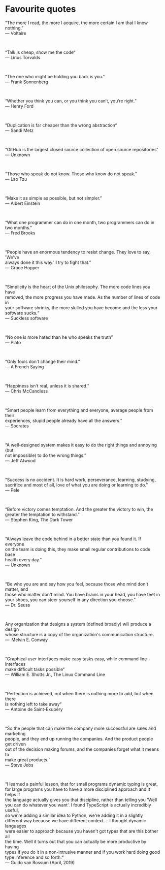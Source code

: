 # Favourite quotes

“The more I read, the more I acquire, the more certain I am that I know
nothing.”\
― Voltaire

</br>

“Talk is cheap, show me the code“\
― Linus Torvalds

</br>

“The one who might be holding you back is you.”\
― Frank Sonnenberg

</br>

“Whether you think you can, or you think you can’t, you’re right.”\
― Henry Ford

</br>

“Duplication is far cheaper than the wrong abstraction“\
― Sandi Metz

</br>

“GitHub is the largest closed source collection of open source repositories“\
― Unknown

</br>

“Those who speak do not know. Those who know do not speak.”\
― Lao Tzu

</br>

“Make it as simple as possible, but not simpler.”\
― Albert Einstein

</br>

“What one programmer can do in one month, two programmers can do in two months.”\
― Fred Brooks

</br>

“People have an enormous tendency to resist change. They love to say, 'We've\
always done it this way.' I try to fight that.”\
― Grace Hopper

</br>

“Simplicity is the heart of the Unix philosophy. The more code lines you have\
removed, the more progress you have made. As the number of lines of code in\
your software shrinks, the more skilled you have become and the less your\
software sucks.“\
― Suckless software

</br>

“No one is more hated than he who speaks the truth”\
― Plato

</br>

“Only fools don't change their mind.”\
― A French Saying

</br>

“Happiness isn't real, unless it is shared.”\
― Chris McCandless

</br>

“Smart people learn from everything and everyone, average people from their\
experiences, stupid people already have all the answers.”\
― Socrates

</br>

“A well-designed system makes it easy to do the right things and annoying (but\
not impossible) to do the wrong things.”\
― Jeff Atwood

</br>

“Success is no accident. It is hard work, perseverance, learning, studying,\
sacrifice and most of all, love of what you are doing or learning to do.”\
― Pele

</br>

“Before victory comes temptation. And the greater the victory to win, the\
greater the temptation to withstand.”\
― Stephen King, The Dark Tower

</br>

“Always leave the code behind in a better state than you found it. If everyone\
on the team is doing this, they make small regular contributions to code base\
health every day.”\
― Unknown

</br>

“Be who you are and say how you feel, because those who mind don't matter, and\
those who matter don't mind. You have brains in your head, you have feet in\
your shoes, you can steer yourself in any direction you choose.”\
― Dr. Seuss

</br>

Any organization that designs a system (defined broadly) will produce a design\
whose structure is a copy of the organization's communication structure.\
―  Melvin E. Conway

</br>

“Graphical user interfaces make easy tasks easy, while command line interfaces\
make difficult tasks possible“\
― William E. Shotts Jr., The Linux Command Line

</br>

“Perfection is achieved, not when there is nothing more to add, but when there\
is nothing left to take away“\
― Antoine de Saint-Exupéry

</br>

“So the people that can make the company more successful are sales and
marketing\
people, and they end up running the companies. And the product people get
driven\
out of the decision making forums, and the companies forget what it means to\
make great products.“\
― Steve Jobs

</br>

“I learned a painful lesson, that for small programs dynamic typing is great,\
for large programs you have to have a more disciplined approach and it helps if\
the language actually gives you that discipline, rather than telling you 'Well\
you can do whatever you want'. I found TypeScript is actually incredibly
useful,\
so we're adding a similar idea to Python, we're adding it in a slightly\
different way because we have different context ... I thought dynamic languages\
were easier to approach because you haven't got types that are this bother all\
the time. Well it turns out that you can actually be more productive by having\
types if you do it in a non-intrusive manner and if you work hard doing good\
type inference and so forth.“\
― Guido van Rossum (April, 2019)
